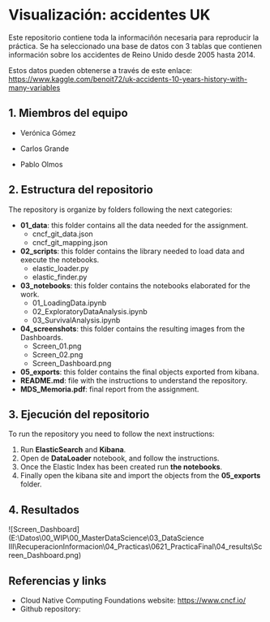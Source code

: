 # Visualización: accidentes UK

Este repositorio contiene toda la informaciñón necesaria para reproducir la práctica. Se ha seleccionado una base de datos con 3 tablas que contienen información sobre los accidentes de Reino Unido desde 2005 hasta 2014. 

Estos datos pueden obtenerse a través de este enlace: https://www.kaggle.com/benoit72/uk-accidents-10-years-history-with-many-variables

## 1. Miembros del equipo

- Verónica Gómez 

- Carlos Grande 

- Pablo Olmos

  

## 2. Estructura del repositorio

The repository is organize by folders following the next categories:

- **01_data**: this folder contains all the data needed for the assignment.
  - cncf_git_data.json
  - cncf_git_mapping.json
- **02_scripts**: this folder contains the library needed to load data and execute the notebooks.
  - elastic_loader.py
  - elastic_finder.py
- **03_notebooks**: this folder contains the notebooks elaborated for the work.
  - 01_LoadingData.ipynb
  - 02_ExploratoryDataAnalysis.ipynb
  - 03_SurvivalAnalysis.ipynb
- **04_screenshots**: this folder contains the resulting images from the Dashboards.
  - Screen_01.png
  - Screen_02.png
  - Screen_Dashboard.png
- **05_exports**: this folder contains the final objects exported from kibana.
- **README.md**: file with the instructions to understand the repository.
- **MDS_Memoria.pdf**: final report from the assignment.



## 3. Ejecución del repositorio

To run the repository you need to follow the next instructions:

1. Run **ElasticSearch** and **Kibana**.
2. Open de **DataLoader** notebook, and follow the instructions.
3. Once the Elastic Index has been created run **the notebooks**.
4. Finally open the kibana site and import the objects from the **05_exports** folder.

## 4. Resultados

![Screen_Dashboard](E:\Datos\00_WIP\00_MasterDataScience\03_DataScience III\RecuperacionInformacion\04_Practicas\0621_PracticaFinal\04_results\Screen_Dashboard.png)

## Referencias y links

- Cloud Native Computing Foundations website: https://www.cncf.io/
- Github repository: 